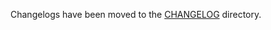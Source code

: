 Changelogs have been moved to the [CHANGELOG](https://github.com/antrea-io/antrea/blob/v1.13.3/CHANGELOG) directory.
